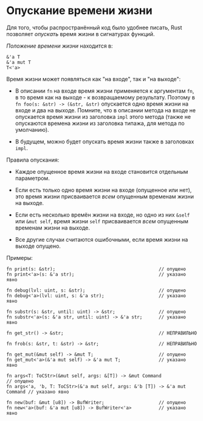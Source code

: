 # Опускание времени жизни

Для того, чтобы распространённый код было удобнее писать, Rust позволяет *опускать* время жизни в сигнатурах функций.

*Положение времени жизни* находится в:

<!-- ignore: simplified code -->

```rust,ignore
&'a T
&'a mut T
T<'a>
```

Время жизни может появляться как "на входе", так и "на выходе":

- В описании `fn` на входе время жизни применяется к аргументам `fn`, в то время как на выходе - к возвращаемому результату. Поэтому в `fn foo(s: &str) -> (&str, &str)` опускается одно время жизни на входе и два на выходе. Помните, что в описании метода на входе не опускается время жизни из заголовка `impl` этого метода (также не опускаются времена жизни из заголовка типажа, для метода по умолчанию).

- В будущем, можно будет опускать время жизни также в заголовках `impl`.

Правила опускания:

- Каждое опущенное время жизни на входе становится отдельным параметром.

- Если есть только одно время жизни на входе (опущенное или нет), это время жизни присваивается *всем* опущенным временам жизни на выходе.

- Если есть несколько времён жизни на входе, но одно из них `&self` или `&mut self`, время жизни `self` присваивается *всем* опущенным временам жизни на выходе.

- Все другие случаи считаются ошибочными, если время жизни на выходе опущено.

Примеры:

<!-- ignore: simplified code -->

```rust,ignore
fn print(s: &str);                                      // опущено
fn print<'a>(s: &'a str);                               // указано явно

fn debug(lvl: uint, s: &str);                           // опущено
fn debug<'a>(lvl: uint, s: &'a str);                    // указано явно

fn substr(s: &str, until: uint) -> &str;                // опущено
fn substr<'a>(s: &'a str, until: uint) -> &'a str;      // указано явно

fn get_str() -> &str;                                   // НЕПРАВИЛЬНО

fn frob(s: &str, t: &str) -> &str;                      // НЕПРАВИЛЬНО

fn get_mut(&mut self) -> &mut T;                        // опущено
fn get_mut<'a>(&'a mut self) -> &'a mut T;              // указано явно

fn args<T: ToCStr>(&mut self, args: &[T]) -> &mut Command                  // опущено
fn args<'a, 'b, T: ToCStr>(&'a mut self, args: &'b [T]) -> &'a mut Command // указано явно

fn new(buf: &mut [u8]) -> BufWriter;                    // опущено
fn new<'a>(buf: &'a mut [u8]) -> BufWriter<'a>          // указано явно

```
